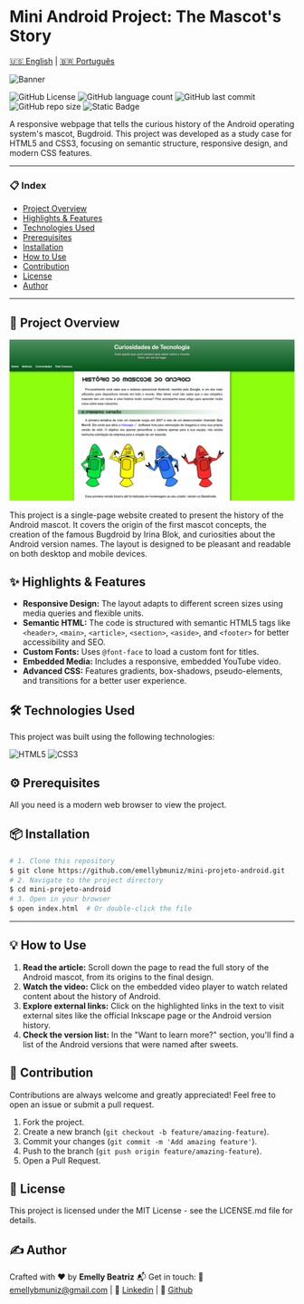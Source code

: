 
# Mini Android Project: The Mascot's Story

[🇺🇸 English](./README.md) | [🇧🇷 Português](./README.pt.md)

![Banner](./imagens/dan-droids.png)


![GitHub License](https://img.shields.io/github/license/emellybmuniz/mini-projeto-android)
![GitHub language count](https://img.shields.io/github/languages/count/emellybmuniz/mini-projeto-android)
![GitHub last commit](https://img.shields.io/github/last-commit/emellybmuniz/mini-projeto-android)
![GitHub repo size](https://img.shields.io/github/repo-size/emellybmuniz/mini-projeto-android)
![Static Badge](https://img.shields.io/badge/Status%20-%20Finished%20-%20%234DA65A)

A responsive webpage that tells the curious history of the Android operating system's mascot, Bugdroid. This project was developed as a study case for HTML5 and CSS3, focusing on semantic structure, responsive design, and modern CSS features.


---
### 📋 Index

- [Project Overview](#-project-overview)
- [Highlights & Features](#-highlights--features)
- [Technologies Used](#-technologies-used)
- [Prerequisites](#-prerequisites)
- [Installation](#-installation)
- [How to Use](#-how-to-use)
- [Contribution](#-contribution)
- [License](#-license)
- [Author](#-author)
---


## 🚀 Project Overview

![Project Demonstration](./imagens/interface.png)

This project is a single-page website created to present the history of the Android mascot. It covers the origin of the first mascot concepts, the creation of the famous Bugdroid by Irina Blok, and curiosities about the Android version names. The layout is designed to be pleasant and readable on both desktop and mobile devices.


## ✨ Highlights & Features

- **Responsive Design:** The layout adapts to different screen sizes using media queries and flexible units.
- **Semantic HTML:** The code is structured with semantic HTML5 tags like `<header>`, `<main>`, `<article>`, `<section>`, `<aside>`, and `<footer>` for better accessibility and SEO.
- **Custom Fonts:** Uses `@font-face` to load a custom font for titles.
- **Embedded Media:** Includes a responsive, embedded YouTube video.
- **Advanced CSS:** Features gradients, box-shadows, pseudo-elements, and transitions for a better user experience.


## 🛠️ Technologies Used

This project was built using the following technologies:

![HTML5](https://img.shields.io/badge/html5-%23E34F26.svg?style=for-the-badge&logo=html5&logoColor=white)
![CSS3](https://img.shields.io/badge/css3-%231572B6.svg?style=for-the-badge&logo=css3&logoColor=white)


## ⚙️ Prerequisites

All you need is a modern web browser to view the project.


## 📦 Installation

```bash
# 1. Clone this repository
$ git clone https://github.com/emellybmuniz/mini-projeto-android.git
# 2. Navigate to the project directory
$ cd mini-projeto-android
# 3. Open in your browser
$ open index.html  # Or double-click the file
```

--  ---
## 💡 How to Use

1. **Read the article:** Scroll down the page to read the full story of the Android mascot, from its origins to the final design.
2. **Watch the video:** Click on the embedded video player to watch related content about the history of Android.
3. **Explore external links:** Click on the highlighted links in the text to visit external sites like the official Inkscape page or the Android version history.
4. **Check the version list:** In the "Want to learn more?" section, you'll find a list of the Android versions that were named after sweets.


## 🤝 Contribution

Contributions are always welcome and greatly appreciated! Feel free to open an issue or submit a pull request.
1. Fork the project.
2. Create a new branch (`git checkout -b feature/amazing-feature`).
3. Commit your changes (`git commit -m 'Add amazing feature'`).
4. Push to the branch (`git push origin feature/amazing-feature`).
5. Open a Pull Request.   


## 🔑 License

This project is licensed under the MIT License - see the LICENSE.md file for details.


## ✍️ Author

Crafted with ❤️ by **Emelly Beatriz**
📬 Get in touch:
📧 emellybmuniz@gmail.com |
💼 [Linkedin](www.linkedin.com/in/emellybmuniz) |
🐙 [Github](https://github.com/emellybmuniz)

